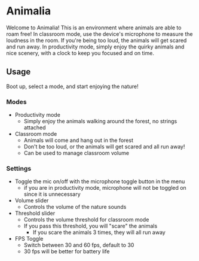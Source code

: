 # Animalia
Welcome to Animalia! This is an environment where animals are able to roam free! In classroom mode, use the device's microphone to measure the loudness in the room. If you're being too loud, the animals will get scared and run away. In productivity mode, simply enjoy the quirky animals and nice scenery, with a clock to keep you focused and on time.

## Usage
Boot up, select a mode, and start enjoying the nature!
### Modes
- Productivity mode
  - Simply enjoy the animals walking around the forest, no strings attached
- Classroom mode
  - Animals will come and hang out in the forest
  - Don't be too loud, or the animals will get scared and all run away!
  - Can be used to manage classroom volume
### Settings
- Toggle the mic on/off with the microphone toggle button in the menu
  - if you are in productivity mode, microphone will not be toggled on since it is unnecessary
- Volume slider
  - Controls the volume of the nature sounds
- Threshold slider
  - Controls the volume threshold for classroom mode
  - If you pass this threshold, you will "scare" the animals
    - If you scare the animals 3 times, they will all run away
- FPS Toggle
  - Switch between 30 and 60 fps, default to 30
  - 30 fps will be better for battery life

